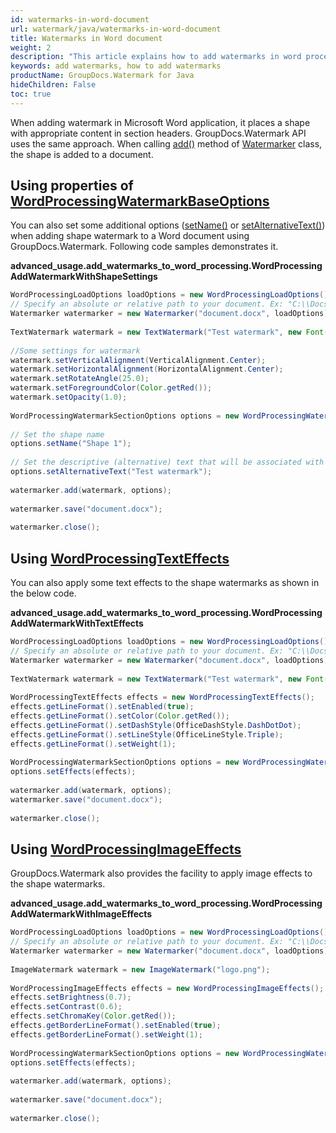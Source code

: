 ```yaml
---
id: watermarks-in-word-document
url: watermark/java/watermarks-in-word-document
title: Watermarks in Word document
weight: 2
description: "This article explains how to add watermarks in word processing document in Java."
keywords: add watermarks, how to add watermarks
productName: GroupDocs.Watermark for Java
hideChildren: False
toc: true
---
```

When adding watermark in Microsoft Word application, it places a shape with appropriate content in section headers. GroupDocs.Watermark API uses the same approach. When calling [add()](https://reference.groupdocs.com/watermark/java/com.groupdocs.watermark/Watermarker#add(com.groupdocs.watermark.Watermark)) method of [Watermarker](https://reference.groupdocs.com/watermark/java/com.groupdocs.watermark/Watermarker) class, the shape is added to a document.

## Using properties of [WordProcessingWatermarkBaseOptions](https://reference.groupdocs.com/watermark/java/com.groupdocs.watermark.options/WordProcessingWatermarkBaseOptions)

You can also set some additional options ([setName()](https://reference.groupdocs.com/watermark/java/com.groupdocs.watermark.options/WordProcessingWatermarkBaseOptions#setName(java.lang.String)) or [setAlternativeText()](https://reference.groupdocs.com/watermark/java/com.groupdocs.watermark.options/WordProcessingWatermarkBaseOptions#setAlternativeText(java.lang.String))) when adding shape watermark to a Word document using GroupDocs.Watermark. Following code samples demonstrates it.

**advanced\_usage.add\_watermarks\_to\_word\_processing.WordProcessingAddWatermarkWithShapeSettings**

```java
WordProcessingLoadOptions loadOptions = new WordProcessingLoadOptions();                                   
// Specify an absolute or relative path to your document. Ex: "C:\\Docs\\document.docx"
Watermarker watermarker = new Watermarker("document.docx", loadOptions);                          
                                                                                                           
TextWatermark watermark = new TextWatermark("Test watermark", new Font("Arial", 19));                      
                                                                                                           
//Some settings for watermark                                                                              
watermark.setVerticalAlignment(VerticalAlignment.Center);                                                  
watermark.setHorizontalAlignment(HorizontalAlignment.Center);                                              
watermark.setRotateAngle(25.0);                                                                            
watermark.setForegroundColor(Color.getRed());                                                              
watermark.setOpacity(1.0);                                                                                 
                                                                                                           
WordProcessingWatermarkSectionOptions options = new WordProcessingWatermarkSectionOptions();               
                                                                                                           
// Set the shape name                                                                                      
options.setName("Shape 1");                                                                                
                                                                                                           
// Set the descriptive (alternative) text that will be associated with the shape                           
options.setAlternativeText("Test watermark");                                                              
                                                                                                           
watermarker.add(watermark, options);                                                                       
                                                                                                           
watermarker.save("document.docx");                                                               
                                                                                                           
watermarker.close();                                                                                       
```

## Using [WordProcessingTextEffects](https://reference.groupdocs.com/watermark/java/com.groupdocs.watermark.options/WordProcessingTextEffects)

You can also apply some text effects to the shape watermarks as shown in the below code.

**advanced\_usage.add\_watermarks\_to\_word\_processing.WordProcessingAddWatermarkWithTextEffects**

```java
WordProcessingLoadOptions loadOptions = new WordProcessingLoadOptions();                                   
// Specify an absolute or relative path to your document. Ex: "C:\\Docs\\document.docx"
Watermarker watermarker = new Watermarker("document.docx", loadOptions);                          
                                                                                                           
TextWatermark watermark = new TextWatermark("Test watermark", new Font("Arial", 19));                      
                                                                                                           
WordProcessingTextEffects effects = new WordProcessingTextEffects();                                       
effects.getLineFormat().setEnabled(true);                                                                  
effects.getLineFormat().setColor(Color.getRed());                                                          
effects.getLineFormat().setDashStyle(OfficeDashStyle.DashDotDot);                                          
effects.getLineFormat().setLineStyle(OfficeLineStyle.Triple);                                              
effects.getLineFormat().setWeight(1);                                                                      
                                                                                                           
WordProcessingWatermarkSectionOptions options = new WordProcessingWatermarkSectionOptions();               
options.setEffects(effects);                                                                               
                                                                                                           
watermarker.add(watermark, options);                                                                       
watermarker.save("document.docx");                                                               
                                                                                                           
watermarker.close();                                                                                       
```

## Using [WordProcessingImageEffects](https://reference.groupdocs.com/watermark/java/com.groupdocs.watermark.options/WordProcessingImageEffects)

GroupDocs.Watermark also provides the facility to apply image effects to the shape watermarks.

**advanced\_usage.add\_watermarks\_to\_word\_processing.WordProcessingAddWatermarkWithImageEffects**

```java
WordProcessingLoadOptions loadOptions = new WordProcessingLoadOptions();                                   
// Specify an absolute or relative path to your document. Ex: "C:\\Docs\\document.docx"
Watermarker watermarker = new Watermarker("document.docx", loadOptions);                          
                                                                                                           
ImageWatermark watermark = new ImageWatermark("logo.png");                                          
                                                                                                           
WordProcessingImageEffects effects = new WordProcessingImageEffects();                                     
effects.setBrightness(0.7);                                                                                
effects.setContrast(0.6);                                                                                  
effects.setChromaKey(Color.getRed());                                                                      
effects.getBorderLineFormat().setEnabled(true);                                                            
effects.getBorderLineFormat().setWeight(1);                                                                
                                                                                                           
WordProcessingWatermarkSectionOptions options = new WordProcessingWatermarkSectionOptions();               
options.setEffects(effects);                                                                               
                                                                                                           
watermarker.add(watermark, options);                                                                       
                                                                                                           
watermarker.save("document.docx");                                                               
                                                                                                           
watermarker.close();                                                                                       
```

